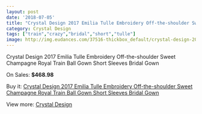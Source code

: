```yaml
---
layout: post
date: '2018-07-05'
title: "Crystal Design 2017 Emilia Tulle Embroidery Off-the-shoulder Sweet Champagne Royal Train Ball Gown Short Sleeves Bridal Gown"
category: Crystal Design 
tags: ["train","crazy","bridal","short","tulle"]
image: http://img.eudances.com/37516-thickbox_default/crystal-design-2017-emilia-tulle-embroidery-off-the-shoulder-sweet-champagne-royal-train-ball-gown-short-sleeves-bridal-gown.jpg
---
```

Crystal Design 2017 Emilia Tulle Embroidery Off-the-shoulder Sweet Champagne Royal Train Ball Gown Short Sleeves Bridal Gown

On Sales: **$468.98**
<a href="https://www.eudances.com/en/crystal-design/11087-crystal-design-2017-emilia-tulle-embroidery-off-the-shoulder-sweet-champagne-royal-train-ball-gown-short-sleeves-bridal-gown.html"><amp-img layout="responsive" width="600" height="600" src="//img.eudances.com/37516-thickbox_default/crystal-design-2017-emilia-tulle-embroidery-off-the-shoulder-sweet-champagne-royal-train-ball-gown-short-sleeves-bridal-gown.jpg" alt="Crystal Design 2017 Emilia Tulle Embroidery Off-the-shoulder Sweet Champagne Royal Train Ball Gown Short Sleeves Bridal Gown 0" /></a>
<a href="https://www.eudances.com/en/crystal-design/11087-crystal-design-2017-emilia-tulle-embroidery-off-the-shoulder-sweet-champagne-royal-train-ball-gown-short-sleeves-bridal-gown.html"><amp-img layout="responsive" width="600" height="600" src="//img.eudances.com/37527-thickbox_default/crystal-design-2017-emilia-tulle-embroidery-off-the-shoulder-sweet-champagne-royal-train-ball-gown-short-sleeves-bridal-gown.jpg" alt="Crystal Design 2017 Emilia Tulle Embroidery Off-the-shoulder Sweet Champagne Royal Train Ball Gown Short Sleeves Bridal Gown 1" /></a>
<a href="https://www.eudances.com/en/crystal-design/11087-crystal-design-2017-emilia-tulle-embroidery-off-the-shoulder-sweet-champagne-royal-train-ball-gown-short-sleeves-bridal-gown.html"><amp-img layout="responsive" width="600" height="600" src="//img.eudances.com/37526-thickbox_default/crystal-design-2017-emilia-tulle-embroidery-off-the-shoulder-sweet-champagne-royal-train-ball-gown-short-sleeves-bridal-gown.jpg" alt="Crystal Design 2017 Emilia Tulle Embroidery Off-the-shoulder Sweet Champagne Royal Train Ball Gown Short Sleeves Bridal Gown 2" /></a>
<a href="https://www.eudances.com/en/crystal-design/11087-crystal-design-2017-emilia-tulle-embroidery-off-the-shoulder-sweet-champagne-royal-train-ball-gown-short-sleeves-bridal-gown.html"><amp-img layout="responsive" width="600" height="600" src="//img.eudances.com/37525-thickbox_default/crystal-design-2017-emilia-tulle-embroidery-off-the-shoulder-sweet-champagne-royal-train-ball-gown-short-sleeves-bridal-gown.jpg" alt="Crystal Design 2017 Emilia Tulle Embroidery Off-the-shoulder Sweet Champagne Royal Train Ball Gown Short Sleeves Bridal Gown 3" /></a>
<a href="https://www.eudances.com/en/crystal-design/11087-crystal-design-2017-emilia-tulle-embroidery-off-the-shoulder-sweet-champagne-royal-train-ball-gown-short-sleeves-bridal-gown.html"><amp-img layout="responsive" width="600" height="600" src="//img.eudances.com/37524-thickbox_default/crystal-design-2017-emilia-tulle-embroidery-off-the-shoulder-sweet-champagne-royal-train-ball-gown-short-sleeves-bridal-gown.jpg" alt="Crystal Design 2017 Emilia Tulle Embroidery Off-the-shoulder Sweet Champagne Royal Train Ball Gown Short Sleeves Bridal Gown 4" /></a>
<a href="https://www.eudances.com/en/crystal-design/11087-crystal-design-2017-emilia-tulle-embroidery-off-the-shoulder-sweet-champagne-royal-train-ball-gown-short-sleeves-bridal-gown.html"><amp-img layout="responsive" width="600" height="600" src="//img.eudances.com/37523-thickbox_default/crystal-design-2017-emilia-tulle-embroidery-off-the-shoulder-sweet-champagne-royal-train-ball-gown-short-sleeves-bridal-gown.jpg" alt="Crystal Design 2017 Emilia Tulle Embroidery Off-the-shoulder Sweet Champagne Royal Train Ball Gown Short Sleeves Bridal Gown 5" /></a>
<a href="https://www.eudances.com/en/crystal-design/11087-crystal-design-2017-emilia-tulle-embroidery-off-the-shoulder-sweet-champagne-royal-train-ball-gown-short-sleeves-bridal-gown.html"><amp-img layout="responsive" width="600" height="600" src="//img.eudances.com/37522-thickbox_default/crystal-design-2017-emilia-tulle-embroidery-off-the-shoulder-sweet-champagne-royal-train-ball-gown-short-sleeves-bridal-gown.jpg" alt="Crystal Design 2017 Emilia Tulle Embroidery Off-the-shoulder Sweet Champagne Royal Train Ball Gown Short Sleeves Bridal Gown 6" /></a>
<a href="https://www.eudances.com/en/crystal-design/11087-crystal-design-2017-emilia-tulle-embroidery-off-the-shoulder-sweet-champagne-royal-train-ball-gown-short-sleeves-bridal-gown.html"><amp-img layout="responsive" width="600" height="600" src="//img.eudances.com/37521-thickbox_default/crystal-design-2017-emilia-tulle-embroidery-off-the-shoulder-sweet-champagne-royal-train-ball-gown-short-sleeves-bridal-gown.jpg" alt="Crystal Design 2017 Emilia Tulle Embroidery Off-the-shoulder Sweet Champagne Royal Train Ball Gown Short Sleeves Bridal Gown 7" /></a>
<a href="https://www.eudances.com/en/crystal-design/11087-crystal-design-2017-emilia-tulle-embroidery-off-the-shoulder-sweet-champagne-royal-train-ball-gown-short-sleeves-bridal-gown.html"><amp-img layout="responsive" width="600" height="600" src="//img.eudances.com/37520-thickbox_default/crystal-design-2017-emilia-tulle-embroidery-off-the-shoulder-sweet-champagne-royal-train-ball-gown-short-sleeves-bridal-gown.jpg" alt="Crystal Design 2017 Emilia Tulle Embroidery Off-the-shoulder Sweet Champagne Royal Train Ball Gown Short Sleeves Bridal Gown 8" /></a>
<a href="https://www.eudances.com/en/crystal-design/11087-crystal-design-2017-emilia-tulle-embroidery-off-the-shoulder-sweet-champagne-royal-train-ball-gown-short-sleeves-bridal-gown.html"><amp-img layout="responsive" width="600" height="600" src="//img.eudances.com/37519-thickbox_default/crystal-design-2017-emilia-tulle-embroidery-off-the-shoulder-sweet-champagne-royal-train-ball-gown-short-sleeves-bridal-gown.jpg" alt="Crystal Design 2017 Emilia Tulle Embroidery Off-the-shoulder Sweet Champagne Royal Train Ball Gown Short Sleeves Bridal Gown 9" /></a>
<a href="https://www.eudances.com/en/crystal-design/11087-crystal-design-2017-emilia-tulle-embroidery-off-the-shoulder-sweet-champagne-royal-train-ball-gown-short-sleeves-bridal-gown.html"><amp-img layout="responsive" width="600" height="600" src="//img.eudances.com/37518-thickbox_default/crystal-design-2017-emilia-tulle-embroidery-off-the-shoulder-sweet-champagne-royal-train-ball-gown-short-sleeves-bridal-gown.jpg" alt="Crystal Design 2017 Emilia Tulle Embroidery Off-the-shoulder Sweet Champagne Royal Train Ball Gown Short Sleeves Bridal Gown 10" /></a>
<a href="https://www.eudances.com/en/crystal-design/11087-crystal-design-2017-emilia-tulle-embroidery-off-the-shoulder-sweet-champagne-royal-train-ball-gown-short-sleeves-bridal-gown.html"><amp-img layout="responsive" width="600" height="600" src="//img.eudances.com/37517-thickbox_default/crystal-design-2017-emilia-tulle-embroidery-off-the-shoulder-sweet-champagne-royal-train-ball-gown-short-sleeves-bridal-gown.jpg" alt="Crystal Design 2017 Emilia Tulle Embroidery Off-the-shoulder Sweet Champagne Royal Train Ball Gown Short Sleeves Bridal Gown 11" /></a>

Buy it: [Crystal Design 2017 Emilia Tulle Embroidery Off-the-shoulder Sweet Champagne Royal Train Ball Gown Short Sleeves Bridal Gown](https://www.eudances.com/en/crystal-design/11087-crystal-design-2017-emilia-tulle-embroidery-off-the-shoulder-sweet-champagne-royal-train-ball-gown-short-sleeves-bridal-gown.html "Crystal Design 2017 Emilia Tulle Embroidery Off-the-shoulder Sweet Champagne Royal Train Ball Gown Short Sleeves Bridal Gown")

View more: [Crystal Design ](https://www.eudances.com/en/134-crystal-design "Crystal Design ")
